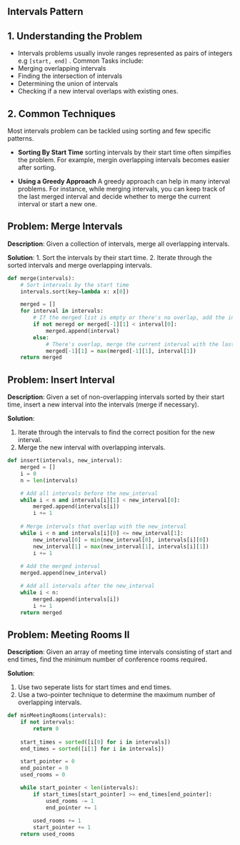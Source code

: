 ## Intervals Pattern

## 1. Understanding the Problem
- Intervals problems usually invole ranges represented as pairs of integers e.g `[start, end]` . Common Tasks include:
 - Merging overlapping intervals
 - Finding the intersection of intervals
 - Determining the union of intervals
 - Checking if a new interval overlaps with existing ones.

 ## 2. Common Techniques
 Most intervals problem can be tackled using sorting and few specific patterns.

 - **Sorting By Start Time**
 sorting intervals by their start time often simpifies the problem. For example, mergin overlapping intervals becomes easier after sorting.

 - **Using a Greedy Approach**
 A greedy approach can help in many interval problems. For instance, while merging intervals, you can keep track of the last merged interval and decide whether to merge the current interval or start a new one.

 
 ## Problem: Merge Intervals
 **Description**: Given a collection of intervals, merge all overlapping intervals.

 **Solution**:
    1. Sort the intervals by their start time.
    2. Iterate through the sorted intervals and merge overlapping intervals.

```python
def merge(intervals):
    # Sort intervals by the start time
    intervals.sort(key=lambda x: x[0])

    merged = []
    for interval in intervals:
        # If the merged list is empty or there's no overlap, add the interval to merged list
        if not meregd or merged[-1][1] < interval[0]:
            merged.append(interval)
        else:
            # There's overlap, merge the current interval with the last interval in merged list
            merged[-1][1] = max(merged[-1][1], interval[1])
    return merged
```

## Problem: Insert Interval
**Description**: Given a set of non-overlapping intervals sorted by their start time, insert a new interval into the intervals (merge if necessary).

**Solution**:
1. Iterate through the intervals to find the correct position for the new interval.
2. Merge the new interval with overlapping intervals.

```python
def insert(intervals, new_interval):
    merged = []
    i = 0
    n = len(intervals)

    # Add all intervals before the new_interval
    while i < n and intervals[i][1] < new_interval[0]:
        merged.append(intervals[i])
        i += 1
    
    # Merge intervals that overlap with the new_interval
    while i < n and intervals[i][0] <= new_interval[1]:
        new_interval[0] = min(new_interval[0], intervals[i][0])
        new_interval[1] = max(new_interval[1], intervals[i][1])
        i += 1
    
    # Add the merged interval
    merged.append(new_interval)

    # Add all intervals after the new_interval
    while i < n:
        merged.append(intervals[i])
        i += 1
    return merged
```

## Problem: Meeting Rooms II
**Description**: Given an array of meeting time intervals consisting of start and end times, find the minimum number of conference rooms required.

**Solution**:
1. Use two seperate lists for start times and end times.
2. Use a two-pointer technique to determine the maximum number of overlapping intervals.

```python
def minMeetingRooms(intervals):
    if not intervals:
        return 0
    
    start_times = sorted([i[0] for i in intervals])
    end_times = sorted([i[1] for i in intervals])

    start_pointer = 0
    end_pointer = 0
    used_rooms = 0

    while start_pointer < len(intervals):
        if start_times[start_pointer] >= end_times[end_pointer]:
            used_rooms -= 1
            end_pointer += 1
        
        used_rooms += 1
        start_pointer += 1
    return used_rooms
```